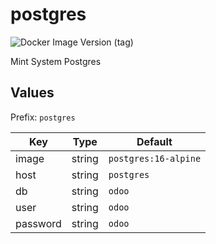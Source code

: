 # postgres

![Docker Image Version (tag)](https://img.shields.io/docker/v/_/postgres/16.0-alpine)

Mint System Postgres

## Values

Prefix: `postgres`

| Key      | Type   | Default              |
| -------- | ------ | -------------------- |
| image    | string | `postgres:16-alpine` |
| host     | string | `postgres`           |
| db       | string | `odoo`               |
| user     | string | `odoo`               |
| password | string | `odoo`               |
